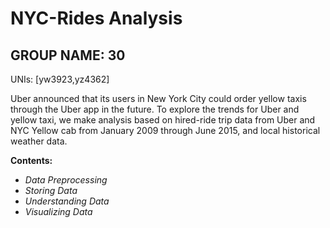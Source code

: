 # NYC-Rides Analysis
## GROUP NAME: 30

UNIs: [yw3923,yz4362]

Uber announced that its users in New York City could order yellow taxis through the Uber app in the future. To explore the trends for Uber and yellow taxi, we make analysis based on hired-ride trip data from Uber and NYC Yellow cab from January 2009 through June 2015, and local historical weather data.

__Contents:__
* _Data Preprocessing_
* _Storing Data_
* _Understanding Data_
* _Visualizing Data_
